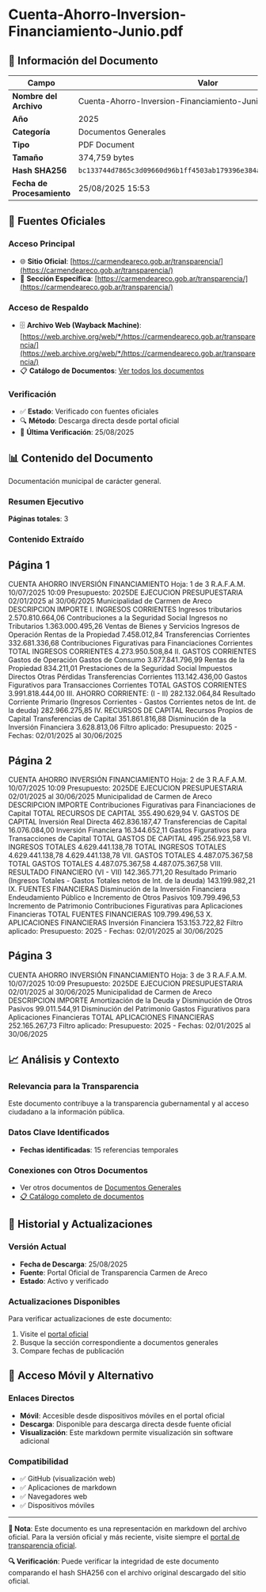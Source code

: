 # Cuenta-Ahorro-Inversion-Financiamiento-Junio.pdf

## 📄 Información del Documento

| Campo | Valor |
|-------|--------|
| **Nombre del Archivo** | Cuenta-Ahorro-Inversion-Financiamiento-Junio.pdf |
| **Año** | 2025 |
| **Categoría** | Documentos Generales |
| **Tipo** | PDF Document |
| **Tamaño** | 374,759 bytes |
| **Hash SHA256** | `bc133744d7865c3d09660d96b1ff4503ab179396e384a1c97b8d3cbe0bfe012b` |
| **Fecha de Procesamiento** | 25/08/2025 15:53 |

## 🔗 Fuentes Oficiales

### Acceso Principal
- 🌐 **Sitio Oficial**: [https://carmendeareco.gob.ar/transparencia/](https://carmendeareco.gob.ar/transparencia/)
- 📁 **Sección Específica**: [https://carmendeareco.gob.ar/transparencia/](https://carmendeareco.gob.ar/transparencia/)

### Acceso de Respaldo
- 🗄️ **Archivo Web (Wayback Machine)**: [https://web.archive.org/web/*/https://carmendeareco.gob.ar/transparencia/](https://web.archive.org/web/*/https://carmendeareco.gob.ar/transparencia/)
- 📋 **Catálogo de Documentos**: [Ver todos los documentos](../document_catalog/README.md)

### Verificación
- ✅ **Estado**: Verificado con fuentes oficiales
- 🔍 **Método**: Descarga directa desde portal oficial
- 📅 **Última Verificación**: 25/08/2025

## 📊 Contenido del Documento

Documentación municipal de carácter general.

### Resumen Ejecutivo

**Páginas totales**: 3

### Contenido Extraído

## Página 1

CUENTA AHORRO INVERSIÓN FINANCIAMIENTO Hoja: 1 de 3 R.A.F.A.M.
10/07/2025 10:09
Presupuesto: 2025DE EJECUCION PRESUPUESTARIA 
02/01/2025 al 30/06/2025
Municipalidad de
Carmen de Areco
DESCRIPCION IMPORTE
I. INGRESOS CORRIENTES
Ingresos tributarios 2.570.810.664,06
Contribuciones a la Seguridad Social
Ingresos no Tributarios 1.363.000.495,26
Ventas de Bienes y Servicios
Ingresos de Operación
Rentas de la Propiedad 7.458.012,84
Transferencias Corrientes 332.681.336,68
Contribuciones Figurativas para Financiaciones Corrientes
TOTAL  INGRESOS CORRIENTES 4.273.950.508,84
II. GASTOS CORRIENTES
Gastos de Operación
Gastos de Consumo 3.877.841.796,99
Rentas de la Propiedad 834.211,01
Prestaciones de la Seguridad Social
Impuestos Directos
Otras Pérdidas
Transferencias Corrientes 113.142.436,00
Gastos Figurativos para Transacciones Corrientes
TOTAL  GASTOS CORRIENTES 3.991.818.444,00
III. AHORRO CORRIENTE: (I - II) 282.132.064,84
Resultado Corriente Primario (Ingresos Corrientes - Gastos Corrientes netos de Int. de la deuda) 282.966.275,85
IV. RECURSOS DE CAPITAL
Recursos Propios de Capital
Transferencias de Capital 351.861.816,88
Disminución de la Inversión Financiera 3.628.813,06
Filtro aplicado: Presupuesto: 2025 -  Fechas: 02/01/2025 al 30/06/2025

## Página 2

CUENTA AHORRO INVERSIÓN FINANCIAMIENTO Hoja: 2 de 3 R.A.F.A.M.
10/07/2025 10:09
Presupuesto: 2025DE EJECUCION PRESUPUESTARIA 
02/01/2025 al 30/06/2025
Municipalidad de
Carmen de Areco
DESCRIPCION IMPORTE
Contribuciones Figurativas para Financiaciones de Capital
TOTAL  RECURSOS DE CAPITAL 355.490.629,94
V. GASTOS DE CAPITAL
Inversión Real Directa 462.836.187,47
Transferencias de Capital 16.076.084,00
Inversión Financiera 16.344.652,11
Gastos Figurativos para Transacciones de Capital
TOTAL  GASTOS DE CAPITAL 495.256.923,58
VI. INGRESOS TOTALES 4.629.441.138,78
TOTAL  INGRESOS TOTALES 4.629.441.138,78 4.629.441.138,78
VII. GASTOS TOTALES 4.487.075.367,58
TOTAL  GASTOS TOTALES 4.487.075.367,58 4.487.075.367,58
VIII. RESULTADO FINANCIERO (VI - VII) 142.365.771,20
Resultado Primario (Ingresos Totales - Gastos Totales netos de Int. de la deuda) 143.199.982,21
IX. FUENTES FINANCIERAS
Disminución de la Inversión Financiera
Endeudamiento Público e Incremento de Otros Pasivos 109.799.496,53
Incremento de Patrimonio
Contribuciones Figurativas para Aplicaciones Financieras
TOTAL  FUENTES FINANCIERAS 109.799.496,53
X. APLICACIONES FINANCIERAS
Inversión Financiera 153.153.722,82
Filtro aplicado: Presupuesto: 2025 -  Fechas: 02/01/2025 al 30/06/2025

## Página 3

CUENTA AHORRO INVERSIÓN FINANCIAMIENTO Hoja: 3 de 3 R.A.F.A.M.
10/07/2025 10:09
Presupuesto: 2025DE EJECUCION PRESUPUESTARIA 
02/01/2025 al 30/06/2025
Municipalidad de
Carmen de Areco
DESCRIPCION IMPORTE
Amortización de la Deuda y Disminución de Otros Pasivos 99.011.544,91
Disminución del Patrimonio
Gastos Figurativos para Aplicaciones Financieras
TOTAL  APLICACIONES FINANCIERAS 252.165.267,73
Filtro aplicado: Presupuesto: 2025 -  Fechas: 02/01/2025 al 30/06/2025



## 📈 Análisis y Contexto

### Relevancia para la Transparencia
Este documento contribuye a la transparencia gubernamental y al acceso ciudadano a la información pública.

### Datos Clave Identificados
- **Fechas identificadas**: 15 referencias temporales

### Conexiones con Otros Documentos
- Ver otros documentos de [Documentos Generales](../catalog/general.md)
- [📋 Catálogo completo de documentos](../document_catalog/README.md)

## 🔄 Historial y Actualizaciones

### Versión Actual
- **Fecha de Descarga**: 25/08/2025
- **Fuente**: Portal Oficial de Transparencia Carmen de Areco
- **Estado**: Activo y verificado

### Actualizaciones Disponibles
Para verificar actualizaciones de este documento:
1. Visite el [portal oficial](https://carmendeareco.gob.ar/transparencia/)
2. Busque la sección correspondiente a documentos generales
3. Compare fechas de publicación

## 📱 Acceso Móvil y Alternativo

### Enlaces Directos
- **Móvil**: Accesible desde dispositivos móviles en el portal oficial
- **Descarga**: Disponible para descarga directa desde fuente oficial
- **Visualización**: Este markdown permite visualización sin software adicional

### Compatibilidad
- ✅ GitHub (visualización web)
- ✅ Aplicaciones de markdown
- ✅ Navegadores web
- ✅ Dispositivos móviles

---

**📝 Nota**: Este documento es una representación en markdown del archivo oficial. 
Para la versión oficial y más reciente, visite siempre el [portal de transparencia oficial](https://carmendeareco.gob.ar/transparencia/).

**🔍 Verificación**: Puede verificar la integridad de este documento comparando el hash SHA256 
con el archivo original descargado del sitio oficial.

